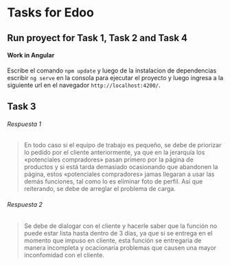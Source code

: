 # Tasks for Edoo

## Run proyect for Task 1, Task 2 and Task 4
####  Work in Angular
Escribe el comando `npm update` y luego de la instalacion de dependencias escribir `ng serve` en la consola para ejecutar el proyecto y luego ingresa a la siguiente url en el navegador `http://localhost:4200/`.

## Task  3

###### Respuesta 1
> En todo caso si el equipo de trabajo es pequeño, se debe de priorizar lo pedido por el cliente anteriormente, ya que en la jerarquía los «potenciales compradores» pasan primero por la página de productos y si está tarda demasiado ocasionando que abandonen la página, estos «potenciales compradores» jamas llegaran a usar las demás funciones, tal como lo es eliminar foto de perfil. Así que reiterando, se debe de arreglar el problema de carga.

###### Respuesta 2
> Se debe de dialogar con el cliente y hacerle saber que la función no puede estar lista hasta dentro de 3 dias, ya que si se entrega en el momento que impuso en cliente, esta función se entregaria de manera incompleta y ocacionaria problemas que causen una mayor inconfomidad con el cliente.